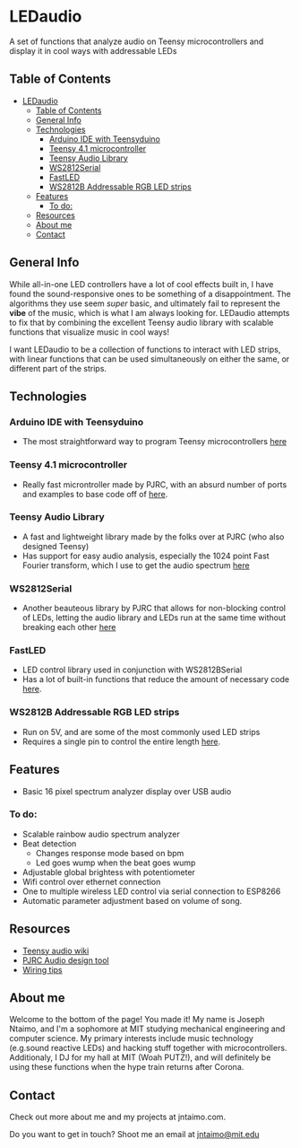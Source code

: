 # LEDaudio
A set of functions that analyze audio on Teensy microcontrollers and display it in cool ways with addressable LEDs

## Table of Contents
- [LEDaudio](#ledaudio)
  - [Table of Contents](#table-of-contents)
  - [General Info](#general-info)
  - [Technologies](#technologies)
    - [Arduino IDE with Teensyduino](#arduino-ide-with-teensyduino)
    - [Teensy 4.1 microcontroller](#teensy-41-microcontroller)
    - [Teensy Audio Library](#teensy-audio-library)
    - [WS2812Serial](#ws2812serial)
    - [FastLED](#fastled)
    - [WS2812B Addressable RGB LED strips](#ws2812b-addressable-rgb-led-strips)
  - [Features](#features)
    - [To do:](#to-do)
  - [Resources](#resources)
  - [About me](#about-me)
  - [Contact](#contact)
## General Info
While all-in-one LED controllers have a lot of cool effects built in, I have found the sound-responsive ones to be something of a disappointment. The algorithms they use seem *super* basic, and ultimately fail to represent the **vibe** of the music, which is what I am always looking for. LEDaudio attempts to fix that by combining the excellent Teensy audio library with scalable functions that visualize music in cool ways!

I want LEDaudio to be a collection of functions to interact with LED strips, with linear functions that can be used simultaneously on either the same, or different part of the strips.

## Technologies
### Arduino IDE with Teensyduino
  - The most straightforward way to program Teensy microcontrollers [here][Teensyduino]
### Teensy 4.1 microcontroller
  - Really fast microntroller made by PJRC, with an absurd number of ports and examples to base code off of [here][Teensy 4.1].
### Teensy Audio Library
  - A fast and lightweight library made by the folks over at PJRC (who also designed Teensy)
  - Has support for easy audio analysis, especially the 1024 point Fast Fourier transform, which I use to get the audio spectrum [here][Teensy Audio Wiki]
### WS2812Serial
  - Another beauteous library by PJRC that allows for non-blocking control of LEDs, letting the audio library and LEDs run at the same time without breaking each other [here][WS2812Serial]
### FastLED
  - LED control library used in conjunction with WS2812BSerial
  - Has a lot of built-in functions that reduce the amount of necessary code [here][FastLED].
### WS2812B Addressable RGB LED strips
  - Run on 5V, and are some of the most commonly used LED strips
  - Requires a single pin to control the entire length [here][WS2812B].

## Features
 - Basic 16 pixel spectrum analyzer display over USB audio
### To do:
- Scalable rainbow audio spectrum analyzer
- Beat detection
  - Changes response mode based on bpm
  - Led goes wump when the beat goes wump
- Adjustable global brightess with potentiometer
- Wifi control over ethernet connection
- One to multiple wireless LED control via serial connection to ESP8266
- Automatic parameter adjustment based on volume of song.
## Resources
 - [Teensy audio wiki][Teensy Audio Wiki]
 - [PJRC Audio design tool][Audio Design Tool]
 - [Wiring tips][Adafruit Wiring]
## About me
Welcome to the bottom of the page! You made it! My name is Joseph Ntaimo, and I'm a sophomore at MIT studying mechanical engineering and computer science. My primary interests include music technology (e.g.sound reactive LEDs) and hacking stuff together with microcontrollers. Additionaly, I DJ for my hall at MIT (Woah PUTZ!), and will definitely be using these functions when the hype train returns after Corona.
## Contact
Check out more about me and my projects at jntaimo.com.

Do you want to get in touch? Shoot me an email at jntaimo@mit.edu

[Teensy Audio Wiki]:(https://www.pjrc.com/teensy/td_libs_Audio.html)
[Audio Design Tool]:(https://www.pjrc.com/teensy/gui/index.html)
[Adafruit Wiring]:https://learn.adafruit.com/adafruit-neopixel-uberguide/basic-connections
[Teensyduino]:(https://www.pjrc.com/teensy/teensyduino.html)
[Teensy 4.1]:(https://www.pjrc.com/store/teensy41.html)
[WS2812Serial]:(https://www.pjrc.com/non-blocking-ws2812-led-library/)
[FastLED]:(https://github.com/FastLED/FastLED)
[WS2812B]:(https://microcontrollerslab.com/ws2812b-rgb-led-pinout-working-interfacing-arduino-applications/)